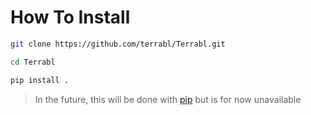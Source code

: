# How To Install

```bash
git clone https://github.com/terrabl/Terrabl.git

cd Terrabl

pip install .
```

> In the future, this will be done with [pip](https://pypi.org/project/pip/) but is for now unavailable
